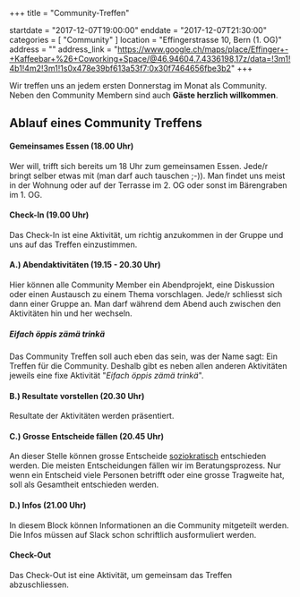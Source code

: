 +++
title = "Community-Treffen"

startdate = "2017-12-07T19:00:00"
enddate = "2017-12-07T21:30:00"
categories = [ "Community" ]
location = "Effingerstrasse 10, Bern (1. OG)"
address = ""
address_link = "https://www.google.ch/maps/place/Effinger+-+Kaffeebar+%26+Coworking+Space/@46.94604,7.4336198,17z/data=!3m1!4b1!4m2!3m1!1s0x478e39bf613a53f7:0x30f7464656fbe3b2"
+++

Wir treffen uns an jedem ersten Donnerstag im Monat als Community. Neben den Community Membern sind auch **Gäste herzlich willkommen**.

## Ablauf eines Community Treffens

#### Gemeinsames Essen (18.00 Uhr)

Wer will, trifft sich bereits um 18 Uhr zum gemeinsamen Essen. Jede/r bringt selber etwas mit (man darf auch tauschen ;-)). Man findet uns meist in der Wohnung oder auf der Terrasse im 2. OG oder sonst im Bärengraben im 1. OG.


#### Check-In (19.00 Uhr)

Das Check-In ist eine Aktivität, um richtig anzukommen in der Gruppe und uns auf das Treffen einzustimmen.


#### A.) Abendaktivitäten (19.15 - 20.30 Uhr)

Hier können alle Community Member ein Abendprojekt, eine Diskussion oder einen Austausch zu einem Thema vorschlagen. Jede/r schliesst sich dann einer Gruppe an. Man darf während dem Abend auch zwischen den Aktivitäten hin und her wechseln.


##### Eifach öppis zämä trinkä

Das Community Treffen soll auch eben das sein, was der Name sagt: Ein Treffen für die Community. Deshalb gibt es neben allen anderen Aktivitäten jeweils eine fixe Aktivität "*Eifach öppis zämä trinkä*".


#### B.) Resultate vorstellen (20.30 Uhr)

Resultate der Aktivitäten werden präsentiert.


#### C.) Grosse Entscheide fällen (20.45 Uhr)

An dieser Stelle können grosse Entscheide [soziokratisch](/organisation/soziokratie/) entschieden werden. Die meisten Entscheidungen fällen wir im Beratungsprozess. Nur wenn ein Entscheid viele Personen betrifft oder eine grosse Tragweite hat, soll als Gesamtheit entschieden werden.


#### D.) Infos (21.00 Uhr)

In diesem Block können Informationen an die Community mitgeteilt werden. Die Infos müssen auf Slack schon schriftlich ausformuliert werden.


#### Check-Out
Das Check-Out ist eine Aktivität, um gemeinsam das Treffen abzuschliessen.
